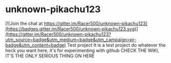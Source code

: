 # unknown-pikachu123

[![Join the chat at https://gitter.im/Racer500/unknown-pikachu123](https://badges.gitter.im/Racer500/unknown-pikachu123.svg)](https://gitter.im/Racer500/unknown-pikachu123?utm_source=badge&utm_medium=badge&utm_campaign=pr-badge&utm_content=badge)
Test project
It is a test project
do whatever the heck you want here, it's for experimenting with github
CHECK THE WIKI, IT'S THE ONLY SERIOUS THING ON HERE
